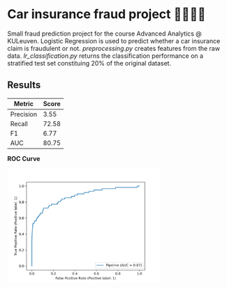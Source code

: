 # Car insurance fraud project   💸🚗🕵️‍♂️

Small fraud prediction project for the course Advanced Analytics @ KULeuven. Logistic Regression is used to predict whether a car insurance claim is fraudulent or not. *preprocessing.py* creates features from the raw data. *lr_classification.py* returns the classification performance on a stratified test set constituing 20% of the original dataset.

## Results 

| Metric | Score |
| --- | --- |
| Precision |  3.55 |
| Recall |  72.58 |
| F1 |   6.77  |
| AUC   |   80.75  |

**ROC Curve**

  <img src="output/roc_curve.png" width="350" title="ROC Curve">

